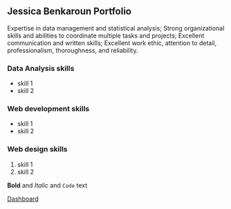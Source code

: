 ## Jessica Benkaroun Portfolio

Expertise in data management and statistical analysis; Strong organizational skills and abilities to coordinate multiple tasks and projects; Excellent communication and written skills; Excellent work ethic, attention to detail, professionalism, thoroughness, and reliability.

### Data Analysis skills

- skill 1
- skill 2

### Web development skills

- skill 1
- skill 2

### Web design skills

1. skill 1
2. skill 2

**Bold** and _Italic_ and `Code` text

[Dashboard](https://chart-studio.plotly.com/~jessicabkr1/1.embed)
